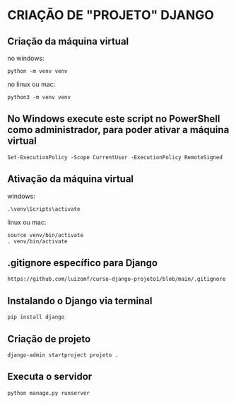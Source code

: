 # CRIAÇÃO DE "PROJETO" DJANGO

## Criação da máquina virtual

no windows:
```
python -m venv venv 
```

no linux ou mac:
```
python3 -m venv venv 
```

## No Windows execute este script no PowerShell como administrador, para poder ativar a máquina virtual 
```
Set-ExecutionPolicy -Scope CurrentUser -ExecutionPolicy RemoteSigned
```

## Ativação da máquina virtual

windows: 
```
.\venv\Scripts\activate
```
linux ou mac: 
```
source venv/bin/activate
. venv/bin/activate
```

## .gitignore específico para Django
```
https://github.com/luizomf/curso-django-projeto1/blob/main/.gitignore
```

## Instalando o Django via terminal 
```
pip install django
```

## Criação de projeto 
```
django-admin startproject projeto .
```


## Executa o servidor
```
python manage.py runserver 
```


